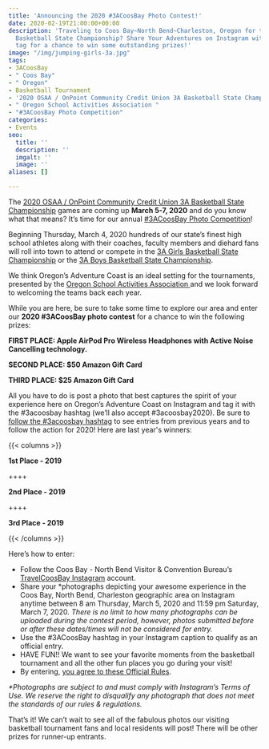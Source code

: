 ```yaml
---
title: 'Announcing the 2020 #3ACoosBay Photo Contest!'
date: 2020-02-19T21:00:00+00:00
description: 'Traveling to Coos Bay~North Bend~Charleston, Oregon for the 2020 3A
  Basketball State Championship? Share Your Adventures on Instagram with the #3ACoosBay
  tag for a chance to win some outstanding prizes!'
image: "/img/jumping-girls-3a.jpg"
tags:
- 3ACoosBay
- " Coos Bay"
- " Oregon"
- Basketball Tournament
- '2020 OSAA / OnPoint Community Credit Union 3A Basketball State Championship '
- " Oregon School Activities Association "
- "#3ACoosBay Photo Competition"
categories:
- Events
seo:
  title: ''
  description: ''
  imgalt: ''
  image: ''
aliases: []

---
```

The [2020 OSAA / OnPoint Community Credit Union 3A Basketball State Championship](http://www.osaa.org/activities/bbx/brackets) games are coming up **March 5-7, 2020** and do you know what that means? It’s time for our annual [#3ACoosBay Photo Competition](https://www.instagram.com/explore/tags/3acoosbay/)!

Beginning Thursday, March 4, 2020 hundreds of our state’s finest high school athletes along with their coaches, faculty members and diehard fans will roll into town to attend or compete in the [3A Girls Basketball State Championship](http://www.osaa.org/activities/gbx/brackets) or the [3A Boys Basketball State Championship](http://www.osaa.org/activities/bbx/brackets?div=3A).

We think Oregon’s Adventure Coast is an ideal setting for the tournaments, presented by the [Oregon School Activities Association ](http://www.osaa.org/about)and we look forward to welcoming the teams back each year.

While you are here, be sure to take some time to explore our area and enter our **2020 #3ACoosBay photo contest** for a chance to win the following prizes:

**FIRST PLACE: Apple AirPod Pro Wireless Headphones with Active Noise Cancelling technology.**

**SECOND PLACE: $50 Amazon Gift Card**

**THIRD PLACE: $25 Amazon Gift Card**

All you have to do is post a photo that best captures the spirit of your experience here on Oregon’s Adventure Coast on Instagram and tag it with the #3acoosbay hashtag (we’ll also accept #3acoosbay2020). Be sure to[ follow the #3acoosbay hashtag](https://www.instagram.com/explore/tags/3acoosbay/) to see entries from previous years and to follow the action for 2020! Here are last year's winners:

{{< columns >}}

**1st Place - 2019**

\++++

**2nd Place - 2019**

\++++

**3rd Place - 2019**

 {{< /columns >}}

Here’s how to enter:

* Follow the Coos Bay - North Bend Visitor & Convention Bureau’s [TravelCoosBay Instagram](http://instagram.com/travelcoosbay) account.
* Share your *photographs depicting your awesome experience in the Coos Bay, North Bend, Charleston geographic area on Instagram anytime between 8 am Thursday, March 5, 2020 and 11:59 pm Saturday, March 7, 2020. _There is no limit to how many photographs can be uploaded during the contest period, however, photos submitted before or after these dates/times will not be considered for entry._
* Use the #3ACoosBay hashtag in your Instagram caption to qualify as an official entry.
* HAVE FUN!! We want to see your favorite moments from the basketball tournament and all the other fun places you go during your visit!
* By entering, [you agree to these Official Rules](https://www.oregonsadventurecoast.com/3a-coosbay-rules-2020).

_*Photographs are subject to and must comply with Instagram’s Terms of Use. We reserve the right to disqualify any photograph that does not meet the standards of our rules & regulations._

That’s it! We can’t wait to see all of the fabulous photos our visiting basketball tournament fans and local residents will post! There will be other prizes for runner-up entrants.